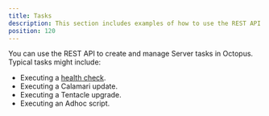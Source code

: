 ```yaml
---
title: Tasks
description: This section includes examples of how to use the REST API to create and manage Tasks in Octopus.
position: 120
---
```

You can use the REST API to create and manage Server tasks in Octopus. Typical tasks might include:

- Executing a [health check](/docs/getting-started-guides/octopus-concepts/health-checks.md).
- Executing a Calamari update.
- Executing a Tentacle upgrade.
- Executing an Adhoc script.